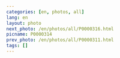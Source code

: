 ```yaml
---
categories: [en, photos, all]
lang: en
layout: photo
next_photo: /en/photos/all/P0000316.html
picname: P0000314
prev_photo: /en/photos/all/P0000311.html
tags: []
---
```

